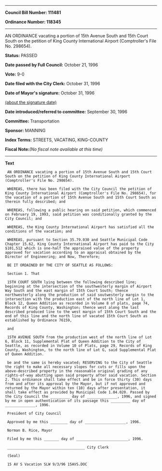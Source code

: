 

********

**Council Bill Number: 111481**
   
**Ordinance Number: 118345**
********

 AN ORDINANCE vacating a portion of 15th Avenue South and 15th Court South on the petition of King County International Airport (Comptroller's File No. 298654).

**Status:** PASSED
   
**Date passed by Full Council:** October 21, 1996
   
**Vote:** 9-0
   
**Date filed with the City Clerk:** October 31, 1996
   
**Date of Mayor's signature:** October 31, 1996
   
[(about the signature date)](/~public/approvaldate.htm)
   
   
   
**Date introduced/referred to committee:** September 30, 1996
   
**Committee:** Transportation
   
**Sponsor:** MANNING
   
   
**Index Terms:** STREETS, VACATING, KING-COUNTY

**Fiscal Note:**_(No fiscal note available at this time)_

********

**Text**
   
```
 AN ORDINANCE vacating a portion of 15th Avenue South and 15th Court South on the petition of King County International Airport (Comptroller's File No. 298654).

 WHEREAS, there has been filed with the City Council the petition of King County International Airport (Comptroller's File No. 298654), for the vacation of a portion of 15th Avenue South and 15th Court South as therein fully described; and

 WHEREAS, following a public hearing on said petition, which commenced on February 19, 1993, said petition was conditionally granted by the City Council; and

 WHEREAS, the King County International Airport has satisfied all the conditions of the vacation; and

 WHEREAS, pursuant to Section 35.79.030 and Seattle Municipal Code Chapter 15.62, King County International Airport has paid to the City $101,512 which is one-half the appraised value of the property approved for vacation according to an appraisal obtained by the Director of Engineering; and Now, Therefore;

 BE IT ORDAINED BY THE CITY OF SEATTLE AS FOLLOWS:

 Section 1. That

 15TH COURT SOUTH lying between the following described line; beginning at the intersection of the southwesterly margin of Airport Way South and the east margin of 15th Court South; thence northwesterly along the production of said soutwesterly margin to the intersection with the production east of the north line of Lot 1, Block 12, Queen Addition as recorded in Volume 8 of plats, page 74, Records of King County, Washington; thence west along the last described produced line to the west margin of 15th Court South and the end of this line and the north line of vacated 15th Court South as established by Ordinance 76159,

 and

 15TH AVENUE SOUTH from the production west of the north line of Lot 6, Block 11, Supplemental Plat of Queen Addition to the City of Seattle, as recorded in Volume 10 of Plats, page 29, Records of King County, Washington, to the north line of Lot G, said Supplemental Plat of Queen Addition.

 be and the same is hereby vacated; RESERVING to the City of Seattle the right to make all necessary slopes for cuts or fills upon the above-described property in the reasonable original grading of any rights-of-way abutting upon said property after said vacation. Section 2. This ordinance shall take effect and be in force thirty (30) days from and after its approval by the Mayor, but if not approved and returned by the Mayor within ten (10) days after presentation, it shall take effect as provided by Municipal Code 1.04.020. Passed by the City Council the _________ day of ______________, 1996, and signed by me in open authentication of its passage this _________ day of ______________, 1996.

 President of City Council

 Approved by me this ________ day of ___________________, 1996.

 Norman B. Rice, Mayor

 Filed by me this _______ day of ________________________, 1996.

 ____________________________________ City Clerk

 (Seal)

 15 AV S Vacation SLW 9/3/96 15AVS.DOC

```
